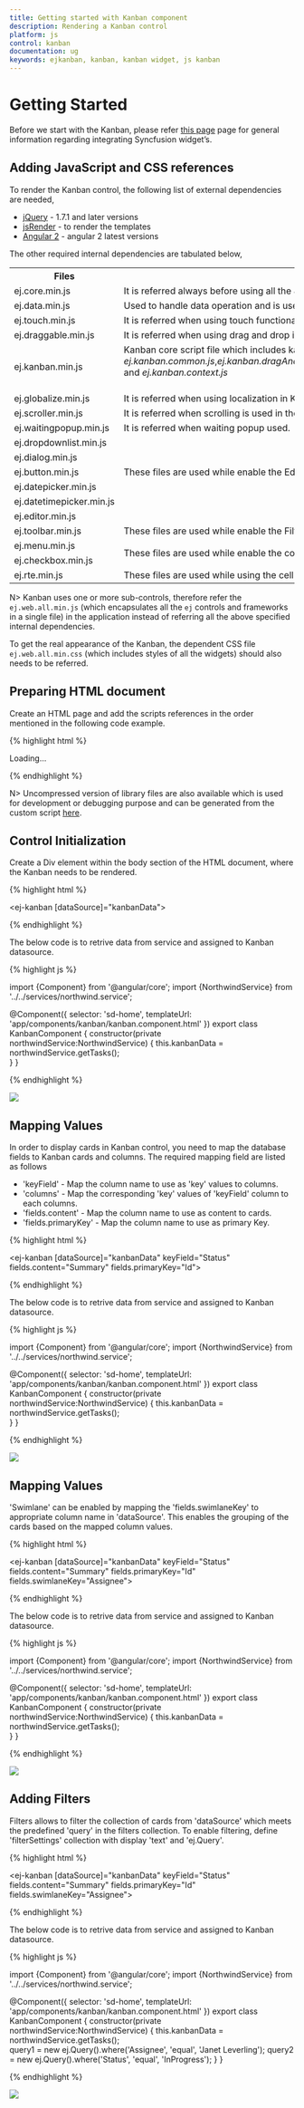 ```yaml
---
title: Getting started with Kanban component	
description: Rendering a Kanban control
platform: js
control: kanban
documentation: ug
keywords: ejkanban, kanban, kanban widget, js kanban
---
```

# Getting Started

Before we start with the Kanban, please refer [this page](https://help.syncfusion.com/js/angular2) page for general information regarding integrating Syncfusion widget’s.

## Adding JavaScript and CSS references

To render the Kanban control, the following list of external dependencies are needed, 

* [jQuery](http://jquery.com) - 1.7.1 and later versions
* [jsRender](https://github.com/borismoore/jsrender) - to render the templates
* [Angular 2](https://angular.io/) - angular 2 latest versions

The other required internal dependencies are tabulated below,

<table>
   <tr>
      <th>
         <b>Files</b>
      </th>
      <th>
         <b>Description/Usage </b>
      </th>
   </tr>
   <tr>
      <td>
         ej.core.min.js
      </td>
      <td>
        It is referred always before using all the JS controls.
      </td>
   </tr>
   <tr>
      <td>
         ej.data.min.js
      </td>
      <td>
         Used to handle data operation and is used while binding data to the JS controls.
      </td>
   </tr>
   <tr>
      <td>
        ej.touch.min.js 
      </td>
      <td>
          It is referred when using touch functionalities in Kanban.
      </td>
   </tr>
    <tr>
      <td>
        ej.draggable.min.js 
      </td>
      <td>
          It is referred when using drag and drop in Kanban.
      </td>
   </tr>
   <tr>
      <td>
        ej.kanban.min.js
      </td>
      <td>
        Kanban core script file which includes kanban related scripts files such as <i>ej.kanban.base.js</i>, <i>ej.kanban.common.js</i>,<i>ej.kanban.dragAndDrop.js</i>,<i>ej.kanban.edit.js</i>,<i>ej.kanban.adaptive.js</i>,<i>ej.kanban.filter.js</i>,<i>ej.kanban.scroller.js</i>,<i>ej.kanban.selection.js</i>,<i>ej.kanban.swimlane.js</i> and <i>ej.kanban.context.js</i><br/><br/>
      </td>
   </tr>
   <tr>
      <td>
        ej.globalize.min.js
      </td>
      <td>
       It is referred when using localization in Kanban.
      </td>
   </tr>
   <tr>
      <td>
         ej.scroller.min.js
      </td>
      <td>
         It is referred when scrolling is used in the Kanban. 
      </td>
   </tr>
   <tr>
      <td>
         ej.waitingpopup.min.js
      </td>
      <td>
        It is referred when waiting popup used.
      </td>
   </tr>
   <tr>
      <td>
        ej.dropdownlist.min.js
      </td>
      <td rowspan = "5">
         These files are used while enable the Editing feature in the Kanban.
      </td>
   </tr>
   <tr>
      <td>
         ej.dialog.min.js
      </td>
   </tr>
   <tr>
      <td>
        ej.button.min.js
      </td>
   </tr>
   <tr>
      <td>
         ej.datepicker.min.js
      </td>
   </tr>
   <tr>
      <td>
         ej.datetimepicker.min.js
      </td>
   </tr>
   <tr>
      <td>
         ej.editor.min.js
      </td>
   </tr>
   <tr>
      <td>
        ej.toolbar.min.js
      </td>
      <td>
        These files are used while enable the Filtering feature in the Kanban.
      </td>
   </tr>
    <tr>
      <td>
        ej.menu.min.js
      </td>
      <td rowspan = "2">
         These files are used while enable the context menu feature in the Kanban.
      </td>
   </tr>
   <tr>
      <td>
         ej.checkbox.min.js
      </td>
   </tr>
   <tr>
      <td>
        ej.rte.min.js
      </td>
      <td>
        These files are used while using the cell edit type as RTE in the Kanban.
      </td>
   </tr>
</table>

N> Kanban uses one or more sub-controls, therefore refer the `ej.web.all.min.js` (which encapsulates all the `ej` controls and frameworks in a single file) in the application instead of referring all the above specified internal dependencies. 

To get the real appearance of the Kanban, the dependent CSS file `ej.web.all.min.css` (which includes styles of all the widgets) should also needs to be referred.

## Preparing HTML document

Create an HTML page and add the scripts references in the order mentioned in the following code example.

{% highlight html %}

<!DOCTYPE html>
<html lang="en" xmlns="http://www.w3.org/1999/xhtml">
     <head>
        <meta charset="utf-8" />
         <title>Getting Started - Kanban</title>
        <link href="http://cdn.syncfusion.com/{{ site.releaseversion }}/js/web/flat-azure/ej.web.all.min.css" rel="stylesheet" />
        <script src="node_modules/core-js/client/shim.min.js"></script>
        <script src="node_modules/zone.js/dist/zone.js"></script>
        <script src="node_modules/reflect-metadata/Reflect.js"></script>
        <script src="node_modules/systemjs/dist/system.src.js"></script>
        <script src="http://cdn.syncfusion.com/js/assets/external/jquery-3.0.0.min.js"></script>
        <script src="http://cdn.syncfusion.com/js/assets/external/jsrender.min.js"></script>
	    <script src="http://cdn.syncfusion.com/{{ site.releaseversion }}/js/web/ej.web.all.min.js"></script>
        <script src ="http://cdn.syncfusion.com/{{ site.releaseversion }}/js/common/ej.angular2.min.js"></script>
        <script src="systemjs.config.js"></script>
      </head>
     <body>
        <ej-app>Loading...</ej-app>
     </body>
</html>

{% endhighlight %}

N> Uncompressed version of library files are also available which is used for development or debugging purpose and can be generated from the custom script [here](http://csg.syncfusion.com).

## Control Initialization

Create a Div element within the body section of the HTML document, where the Kanban needs to be rendered.

{% highlight html %}

<ej-kanban [dataSource]="kanbanData">
   <e-kanban-columns>
        <e-kanban-column headerText="Backlog"></e-kanban-column>
        <e-kanban-column headerText="In Progress"></e-kanban-column>
        <e-kanban-column headerText="Done"></e-kanban-column>
   </e-kanban-columns>
</ej-kanban>

{% endhighlight %}

The below code is to retrive data from service and assigned to Kanban datasource.

{% highlight js %}

import {Component} from '@angular/core';
import {NorthwindService} from '../../services/northwind.service';

@Component({
  selector: 'sd-home',
  templateUrl: 'app/components/kanban/kanban.component.html'
})
export class KanbanComponent {
    constructor(private northwindService:NorthwindService)
    {
      this.kanbanData = northwindService.getTasks();  
    }
}

{% endhighlight %}

![](Getting_Started_images/Getting_Started_img1.png)

## Mapping Values

In order to display cards in Kanban control, you need to map the database fields to Kanban cards and columns. The required mapping field are listed as follows

* 'keyField' - Map the column name to use as 'key' values to columns.
* 'columns' - Map the corresponding 'key' values of 'keyField' column to each columns.
* 'fields.content' - Map the column name to use as content to cards.
* 'fields.primaryKey' - Map the column name to use as primary Key.

{% highlight html %}

<ej-kanban [dataSource]="kanbanData" keyField="Status" fields.content="Summary" fields.primaryKey="Id">
    <e-kanban-columns>
        <e-kanban-column key="Open" headerText="Backlog"></e-kanban-column>
        <e-kanban-column key="InProgress" headerText="In Progress"></e-kanban-column>
        <e-kanban-column key="Close" headerText="Done"></e-kanban-column>
    </e-kanban-columns>
</ej-kanban>

{% endhighlight %}

The below code is to retrive data from service and assigned to Kanban datasource.

{% highlight js %}

import {Component} from '@angular/core';
import {NorthwindService} from '../../services/northwind.service';

@Component({
  selector: 'sd-home',
  templateUrl: 'app/components/kanban/kanban.component.html'
})
export class KanbanComponent {
    constructor(private northwindService:NorthwindService)
    {
      this.kanbanData = northwindService.getTasks();  
    }
}

{% endhighlight %}

![](Getting_Started_images/Getting_Started_img2.png)

## Mapping Values

'Swimlane' can be enabled by mapping the 'fields.swimlaneKey' to appropriate column name in 'dataSource'. This enables the grouping of the cards based on the mapped column values.

{% highlight html %}

<ej-kanban [dataSource]="kanbanData" keyField="Status" fields.content="Summary" fields.primaryKey="Id" fields.swimlaneKey="Assignee">
    <e-kanban-columns>
        <e-kanban-column key="Open" headerText="Backlog"></e-kanban-column>
        <e-kanban-column key="InProgress" headerText="In Progress"></e-kanban-column>
        <e-kanban-column key="Close" headerText="Done"></e-kanban-column>
    </e-kanban-columns>
</ej-kanban>

{% endhighlight %}

The below code is to retrive data from service and assigned to Kanban datasource.

{% highlight js %}

import {Component} from '@angular/core';
import {NorthwindService} from '../../services/northwind.service';

@Component({
  selector: 'sd-home',
  templateUrl: 'app/components/kanban/kanban.component.html'
})
export class KanbanComponent {
    constructor(private northwindService:NorthwindService)
    {
      this.kanbanData = northwindService.getTasks();  
    }
}

{% endhighlight %}

![](Getting_Started_images/Getting_Started_img3.png)

## Adding Filters

Filters allows to filter the collection of cards from 'dataSource' which meets the predefined 'query' in the filters collection. To enable filtering, define 'filterSettings' collection with display 'text' and 'ej.Query'.

{% highlight html %}

<ej-kanban [dataSource]="kanbanData" keyField="Status" fields.content="Summary" fields.primaryKey="Id" fields.swimlaneKey="Assignee">
    <e-kanban-columns>
        <e-kanban-column key="Open" headerText="Backlog"></e-kanban-column>
        <e-kanban-column key="InProgress" headerText="In Progress"></e-kanban-column>
        <e-kanban-column key="Close" headerText="Done"></e-kanban-column>
    </e-kanban-columns>
      <e-filterSettings>
        <e-filterSetting text="Janet Issues" query= "query1" description="Displays issues which matches the assignee as 'Janet Leverling'"></e-filterSetting>
        <e-filterSetting e-text="InProgress Issues" e-query="query2" e-description="Display the issues of 'In Progress'"></e-filterSetting>
        </e-filterSettings>
</ej-kanban>

{% endhighlight %}

The below code is to retrive data from service and assigned to Kanban datasource.

{% highlight js %}

import {Component} from '@angular/core';
import {NorthwindService} from '../../services/northwind.service';

@Component({
  selector: 'sd-home',
  templateUrl: 'app/components/kanban/kanban.component.html'
})
export class KanbanComponent {
    constructor(private northwindService:NorthwindService)
    {
      this.kanbanData = northwindService.getTasks();  
      query1 = new ej.Query().where('Assignee', 'equal', 'Janet Leverling');
      query2 = new ej.Query().where('Status', 'equal', 'InProgress');
    }
}

{% endhighlight %}

![](Getting_Started_images/Getting_Started_img4.png)
